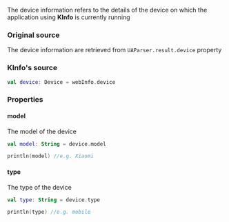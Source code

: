 The device information refers to the details of the device on which the application using **KInfo** is
currently running

### Original source

The device information are retrieved from `UAParser.result.device` property

### KInfo's source

```kotlin
val device: Device = webInfo.device
```

### Properties

#### model

The model of the device

```kotlin
val model: String = device.model

println(model) //e.g. Xiaomi
```

#### type

The type of the device

```kotlin
val type: String = device.type

println(type) //e.g. mobile
```
